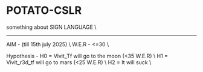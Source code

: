 # POTATO-CSLR
something about SIGN LANGUAGE \\

<hr>

AIM - (till 15th july 2025) \\
W.E.R - <=30 \\ 

Hypothesis -
H0 = Vivit_Tf will go to the moon (<35 W.E.R) \\
H1 = Vivit_r3d_tf will go to mars (<25 W.E.R) \\
H2 = It will suck \\
